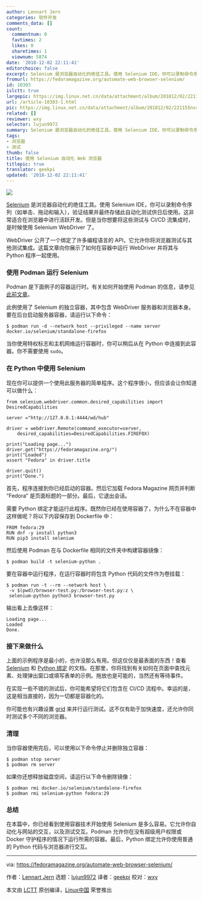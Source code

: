```yaml
---
author: Lennart Jern
categories: 软件开发
comments_data: []
count:
  commentnum: 0
  favtimes: 2
  likes: 0
  sharetimes: 1
  viewnum: 5874
date: '2018-12-02 22:11:41'
editorchoice: false
excerpt: Selenium 是浏览器自动化的绝佳工具。使用 Selenium IDE，你可以录制命令序列（如单击、拖动和输入），验证结果并最终存储此自动化测试供日后使用。
fromurl: https://fedoramagazine.org/automate-web-browser-selenium/
id: 10303
islctt: true
largepic: https://img.linux.net.cn/data/attachment/album/201812/02/221155nvsjusbroxsaj2r2.jpg
url: /article-10303-1.html
pic: https://img.linux.net.cn/data/attachment/album/201812/02/221155nvsjusbroxsaj2r2.jpg.thumb.jpg
related: []
reviewer: wxy
selector: lujun9972
summary: Selenium 是浏览器自动化的绝佳工具。使用 Selenium IDE，你可以录制命令序列（如单击、拖动和输入），验证结果并最终存储此自动化测试供日后使用。
tags:
- 浏览器
- 测试
thumb: false
title: 使用 Selenium 自动化 Web 浏览器
titlepic: true
translator: geekpi
updated: '2018-12-02 22:11:41'
---
```


![](/data/attachment/album/201812/02/221155nvsjusbroxsaj2r2.jpg)


[Selenium](https://www.seleniumhq.org/) 是浏览器自动化的绝佳工具。使用 Selenium IDE，你可以录制命令序列（如单击、拖动和输入），验证结果并最终存储此自动化测试供日后使用。这非常适合在浏览器中进行活跃开发。但是当你想要将这些测试与 CI/CD 流集成时，是时候使用 Selenium WebDriver 了。


WebDriver 公开了一个绑定了许多编程语言的 API，它允许你将浏览器测试与其他测试集成。这篇文章向你展示了如何在容器中运行 WebDriver 并将其与 Python 程序一起使用。


### 使用 Podman 运行 Selenium


Podman 是下面例子的容器运行时。有关如何开始使用 Podman 的信息，请参见[此前文章](/article-10156-1.html)。


此例使用了 Selenium 的独立容器，其中包含 WebDriver 服务器和浏览器本身。要在后台启动服务器容器，请运行以下命令：



```
$ podman run -d --network host --privileged --name server docker.io/selenium/standalone-firefox
```

当你使用特权标志和主机网络运行容器时，你可以稍后从在 Python 中连接到此容器。你不需要使用 `sudo`。


### 在 Python 中使用 Selenium


现在你可以提供一个使用此服务器的简单程序。这个程序很小，但应该会让你知道可以做什么：



```
from selenium.webdriver.common.desired_capabilities import DesiredCapabilities

server ="http://127.0.0.1:4444/wd/hub"

driver = webdriver.Remote(command_executor=server,
    desired_capabilities=DesiredCapabilities.FIREFOX)

print("Loading page...")
driver.get("https://fedoramagazine.org/")
print("Loaded")
assert "Fedora" in driver.title

driver.quit()
print("Done.")
```

首先，程序连接到你已经启动的容器。然后它加载 Fedora Magazine 网页并判断 “Fedora” 是页面标题的一部分。最后，它退出会话。


需要 Python 绑定才能运行此程序。既然你已经在使用容器了，为什么不在容器中这样做呢？将以下内容保存到 Dockerfile 中：



```
FROM fedora:29
RUN dnf -y install python3
RUN pip3 install selenium
```

然后使用 Podman 在与 Dockerfile 相同的文件夹中构建容器镜像：



```
$ podman build -t selenium-python .
```

要在容器中运行程序，在运行容器时将包含 Python 代码的文件作为卷挂载：



```
$ podman run -t --rm --network host \
 -v $(pwd)/browser-test.py:/browser-test.py:z \
 selenium-python python3 browser-test.py
```

输出看上去像这样：



```
Loading page...
Loaded
Done.
```

### 接下来做什么


上面的示例程序是最小的，也许没那么有用。但这仅仅是最表面的东西！查看 [Selenium](https://www.seleniumhq.org/docs/) 和 [Python 绑定](https://selenium-python.readthedocs.io) 的文档。在那里，你将找到有关如何在页面中查找元素、处理弹出窗口或填写表单的示例。拖放也是可能的，当然还有等待事件。


在实现一些不错的测试后，你可能希望将它们包含在 CI/CD 流程中。幸运的是，这是相当直接的，因为一切都是容器化的。


你可能也有兴趣设置 [grid](https://www.seleniumhq.org/docs/07_selenium_grid.jsp) 来并行运行测试。这不仅有助于加快速度，还允许你同时测试多个不同的浏览器。


### 清理


当你容器使用完后，可以使用以下命令停止并删除独立容器：



```
$ podman stop server
$ podman rm server
```

如果你还想释放磁盘空间，请运行以下命令删除镜像：



```
$ podman rmi docker.io/selenium/standalone-firefox
$ podman rmi selenium-python fedora:29
```

### 总结


在本篇中，你已经看到使用容器技术开始使用 Selenium 是多么容易。它允许你自动化与网站的交互，以及测试交互。Podman 允许你在没有超级用户权限或 Docker 守护程序的情况下运行所需的容器。最后，Python 绑定允许你使用普通的 Python 代码与浏览器进行交互。




---


via: <https://fedoramagazine.org/automate-web-browser-selenium/>


作者：[Lennart Jern](https://fedoramagazine.org/author/lennartj/) 选题：[lujun9972](https://github.com/lujun9972) 译者：[geekpi](https://github.com/geekpi) 校对：[wxy](https://github.com/wxy)


本文由 [LCTT](https://github.com/LCTT/TranslateProject) 原创编译，[Linux中国](https://linux.cn/) 荣誉推出